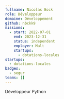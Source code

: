 ```yaml
---
fullname: Nicolas Bock
role: Développeur
domaine: Développement
github: nbckk9
missions:
  - start: 2022-07-01
    end: 2023-12-31
    status: independent
    employer: Malt
    startups:
      - dotations-locales
startups:
  - dotations-locales
badges:
  - segur
teams: []
---
```

Développeur Python